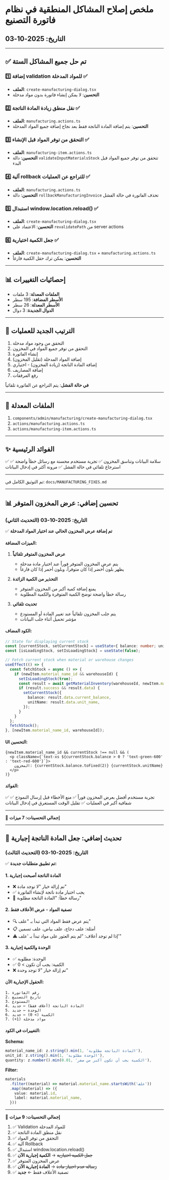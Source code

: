 # ملخص إصلاح المشاكل المنطقية في نظام فاتورة التصنيع

## التاريخ: 2025-10-03

---

## ✅ تم حل جميع المشاكل الستة

### 1️⃣ إضافة validation للمواد المدخلة ✅
- **الملف**: `create-manufacturing-dialog.tsx`
- **التحسين**: لا يمكن إنشاء فاتورة بدون مواد مدخلة

### 2️⃣ نقل منطق زيادة المادة الناتجة ✅
- **الملف**: `manufacturing.actions.ts`
- **التحسين**: يتم إضافة المادة الناتجة فقط بعد نجاح إضافة جميع المواد المدخلة

### 3️⃣ التحقق من توفر المواد قبل الإنشاء ✅
- **الملف**: `manufacturing-item.actions.ts`
- **التحسين**: دالة `validateInputMaterialsStock` تتحقق من توفر جميع المواد قبل البدء

### 4️⃣ آلية rollback للتراجع عن العمليات ✅
- **الملف**: `manufacturing.actions.ts`
- **التحسين**: دالة `rollbackManufacturingInvoice` تحذف الفاتورة في حالة الفشل

### 5️⃣ استبدال window.location.reload() ✅
- **الملف**: `create-manufacturing-dialog.tsx`
- **التحسين**: الاعتماد على `revalidatePath` من server actions

### 6️⃣ جعل الكمية اختيارية ✅
- **الملف**: `create-manufacturing-dialog.tsx` + `manufacturing.actions.ts`
- **التحسين**: يمكن ترك حقل الكمية فارغاً

---

## 📊 إحصائيات التغييرات

- **الملفات المعدلة**: 3 ملفات
- **الأسطر المضافة**: 195 سطر
- **الأسطر المعدلة**: 26 سطر
- **الدوال الجديدة**: 3 دوال

---

## 🎯 الترتيب الجديد للعمليات

1. التحقق من وجود مواد مدخلة
2. التحقق من توفر جميع المواد في المخزون
3. إنشاء الفاتورة
4. إضافة المواد المدخلة (تقليل المخزون)
5. إضافة المادة الناتجة (زيادة المخزون) - اختياري
6. إضافة المصاريف
7. رفع المرفقات

**في حالة الفشل**: يتم التراجع عن الفاتورة تلقائياً

---

## 📝 الملفات المعدلة

1. `components/admin/manufacturing/create-manufacturing-dialog.tsx`
2. `actions/manufacturing.actions.ts`
3. `actions/manufacturing-item.actions.ts`

---

## ✨ الفوائد الرئيسية

✅ سلامة البيانات وتناسق المخزون
✅ تجربة مستخدم محسنة مع رسائل خطأ واضحة
✅ استرجاع تلقائي في حالة الفشل
✅ مرونة أكثر في إدخال البيانات

---

تم التوثيق الكامل في: `docs/MANUFACTURING_FIXES.md`

---

## 📊 تحسين إضافي: عرض المخزون المتوفر

### التاريخ: 2025-10-03 (التحديث الثاني)

✅ **تم إضافة عرض المخزون الحالي عند اختيار المواد المدخلة**

#### الميزات المضافة:

1. **عرض المخزون المتوفر تلقائياً**
   - يتم عرض المخزون المتوفر فوراً عند اختيار مادة مدخلة
   - يظهر بلون أخضر إذا كان متوفراً، وبلون أحمر إذا كان فارغاً

2. **التحذير من الكمية الزائدة**
   - يمنع إضافة كمية أكبر من المخزون المتوفر
   - رسالة خطأ واضحة توضح الكمية المتوفرة والكمية المطلوبة

3. **تحديث تلقائي**
   - يتم جلب المخزون تلقائياً عند تغيير المادة أو المستودع
   - مؤشر تحميل أثناء جلب البيانات

#### الكود المضاف:

```typescript
// State for displaying current stock
const [currentStock, setCurrentStock] = useState<{ balance: number; unitName: string } | null>(null);
const [isLoadingStock, setIsLoadingStock] = useState(false);

// Fetch current stock when material or warehouse changes
useEffect(() => {
  const fetchStock = async () => {
    if (newItem.material_name_id && warehouseId) {
      setIsLoadingStock(true);
      const result = await getMaterialInventory(warehouseId, newItem.material_name_id);
      if (result.success && result.data) {
        setCurrentStock({
          balance: result.data.current_balance,
          unitName: result.data.unit_name,
        });
      }
    }
  };
  fetchStock();
}, [newItem.material_name_id, warehouseId]);
```

#### UI التحسين:

```tsx
{newItem.material_name_id && currentStock !== null && (
  <p className={`text-xs ${currentStock.balance > 0 ? 'text-green-600' : 'text-red-600'}`}>
    المخزون: {currentStock.balance.toFixed(2)} {currentStock.unitName}
  </p>
)}
```

#### الفوائد:

✅ تجربة مستخدم أفضل بعرض المخزون فوراً
✅ منع الأخطاء قبل إرسال النموذج
✅ شفافية أكبر في العمليات
✅ تقليل الوقت المستغرق في إدخال البيانات

---

📝 **إجمالي التحسينات: 7 ميزات**

---

## 🔄 تحديث إضافي: جعل المادة الناتجة إجبارية

### التاريخ: 2025-10-03 (التحديث الثالث)

✅ **تم تطبيق متطلبات جديدة:**

#### 1. المادة الناتجة أصبحت إجبارية
- ❌ تم إزالة خيار "لا توجد مادة"
- ✅ يجب اختيار مادة ناتجة لإنشاء الفاتورة
- 📝 رسالة خطأ: "المادة الناتجة مطلوبة"

#### 2. تصفية المواد - عرض الأعلاف فقط
- 🔍 يتم عرض فقط المواد التي تبدأ بـ "علف"
- 📋 أمثلة: علف دجاج، علف بياض، علف تسمين
- ⚠️ إذا لم توجد أعلاف: "لم يتم العثور على مواد تبدأ بـ 'علف'"

#### 3. الوحدة والكمية إجبارية
- ✅ الوحدة: مطلوبة
- ✅ الكمية: يجب أن تكون > 0
- ❌ تم إزالة خيار "لا توجد وحدة"

#### الحقول الإجبارية الآن:
```
1. رقم الفاتورة
2. تاريخ التصنيع
3. المستودع
4. المادة الناتجة (أعلاف فقط) ← جديد
5. الوحدة ← جديد
6. الكمية (> 0) ← جديد
7. مواد مدخلة (1+)
```

#### التغييرات في الكود:

**Schema:**
```typescript
material_name_id: z.string().min(1, 'المادة الناتجة مطلوبة'),
unit_id: z.string().min(1, 'الوحدة مطلوبة'),
quantity: z.number().min(0.01, 'الكمية يجب أن تكون أكبر من صفر'),
```

**Filter:**
```typescript
materials
  .filter((material) => material.material_name.startsWith('علف'))
  .map((material) => ({
    value: material.id,
    label: material.material_name,
  }))
```

---

📝 **إجمالي التحسينات: 9 ميزات**

1. ✅ Validation للمواد المدخلة
2. ✅ نقل منطق المادة الناتجة
3. ✅ التحقق من توفر المواد
4. ✅ آلية Rollback
5. ✅ استبدال window.location.reload()
6. ✅ ~~جعل الكمية اختيارية~~ → **الكمية إجبارية الآن**
7. ✅ عرض المخزون المتوفر
8. ✅ ~~رسالة عدم اختيار مادة~~ → **المادة إجبارية الآن**
9. ✅ تصفية الأعلاف فقط ← **جديد**
